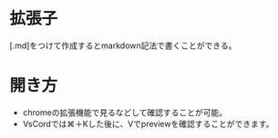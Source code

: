 # 拡張子

  \[.md]をつけて作成するとmarkdown記法で書くことができる。

# 開き方

  - chromeの拡張機能で見るなどして確認することが可能。
  - VsCordでは⌘＋Kした後に、Vでpreviewを確認することができます。